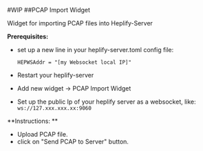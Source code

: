 #WIP 
##PCAP Import Widget

Widget for importing PCAP files into Heplify-Server

**Prerequisites:**

  * set up a new line in your heplify-server.toml config file: 

    ``HEPWSAddr = "[my Websocket local IP]"`` 
    

  * Restart your heplify-server

  * Add new widget -> PCAP Import Widget

  * Set up the public Ip of your heplify server as a websocket, like: ``ws://127.xxx.xxx.xx:9060``

**Instructions: **

* Upload PCAP file.
* click on "Send PCAP to Server" button.